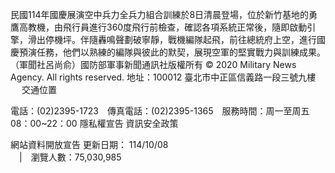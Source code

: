民國114年國慶展演空中兵力全兵力組合訓練於8日清晨登場，位於新竹基地的勇鷹高教機，由飛行員進行360度飛行前檢查，確認各項系統正常後，隨即啟動引擎，滑出停機坪。伴隨轟鳴聲劃破寧靜，戰機編隊起飛，前往總統府上空，進行國慶預演任務，他們以熟練的編隊與彼此的默契，展現空軍的堅實戰力與訓練成果。（軍聞社呂尚俞）國防部軍事新聞通訊社版權所有 © 2020 Military News Agency. All rights reserved.
地址：100012 臺北市中正區信義路一段三號九樓
               
              交通位置

電話：(02)2395-1723 傳真電話：(02)2395-1365 服務時間：周一至周五08：00~22：00
隱私權宣告
資訊安全政策
            
網站資料開放宣告
更新日期：
114/10/08            
             | 瀏覽人數：75,030,985